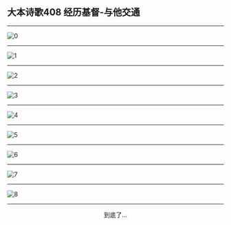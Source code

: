 
## 大本诗歌408 经历基督-与他交通
        
<div id="aplayer0"></div>

---

<img alt="0" data-original="https://cdn.jsdelivr.net/gh/k34869/shi/data/d0408/0">

---

<img alt="1" data-original="https://cdn.jsdelivr.net/gh/k34869/shi/data/d0408/1">

---

<img alt="2" data-original="https://cdn.jsdelivr.net/gh/k34869/shi/data/d0408/2">

---

<img alt="3" data-original="https://cdn.jsdelivr.net/gh/k34869/shi/data/d0408/3">

---

<img alt="4" data-original="https://cdn.jsdelivr.net/gh/k34869/shi/data/d0408/4">

---

<img alt="5" data-original="https://cdn.jsdelivr.net/gh/k34869/shi/data/d0408/5">

---

<img alt="6" data-original="https://cdn.jsdelivr.net/gh/k34869/shi/data/d0408/6">

---

<img alt="7" data-original="https://cdn.jsdelivr.net/gh/k34869/shi/data/d0408/7">

---

<img alt="8" data-original="https://cdn.jsdelivr.net/gh/k34869/shi/data/d0408/8">

---

<p style="text-align: center">到底了...</p>

<script src="/js/dist-view.js"></script>

<script>
MAIN.id = 'd0408';
        
const ap0 = new APlayer({
    container: document.getElementById('aplayer0'),
    volume: 1,
    loop: 'none',
    preload: 'none',
    audio: [{
        name: '大本诗歌408.mp3',
        artist: '大本诗歌',
        url: 'https://res.wx.qq.com/voice/getvoice?mediaid=MzI0NTk3MDM5M18yMjQ3NDkyNTM3',
        cover: '/favicon'
    }]
});
</script>
